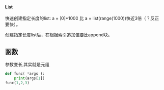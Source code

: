 #### List

快速创建指定长度的list: a = [0]*1000 比 a = list(range(1000))快近3倍（？反正要快）。

创建指定长度list后，在根据索引追加值要比append块。



## 函数

参数变长,其实就是元组

```py
def func( *args ):
    print(args[1])
func(1,2,3)
```

